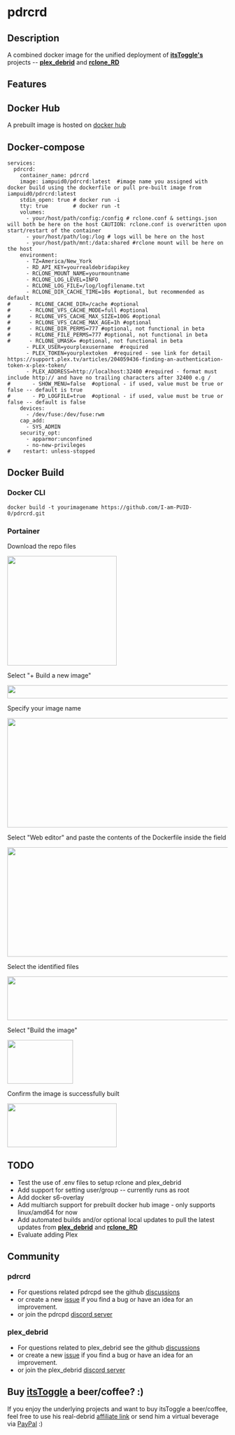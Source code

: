 # pdrcrd

## Description
A combined docker image for the unified deployment of **[itsToggle's](https://github.com/itsToggle)** projects -- **[plex_debrid](https://github.com/itsToggle/plex_debrid)** and **[rclone_RD](https://github.com/itsToggle/rclone_RD)**


## Features


## Docker Hub
A prebuilt image is hosted on [docker hub](https://hub.docker.com/r/iampuid0/pdrcrd) 


## Docker-compose
```
services:
  pdrcrd:
    container_name: pdrcrd
    image: iampuid0/pdrcrd:latest  #image name you assigned with docker build using the dockerfile or pull pre-built image from iampuid0/pdrcrd:latest
    stdin_open: true # docker run -i
    tty: true        # docker run -t    
    volumes:
      - your/host/path/config:/config # rclone.conf & settings.json will both be here on the host CAUTION: rclone.conf is overwritten upon start/restart of the container
      - your/host/path/log:/log # logs will be here on the host
      - your/host/path/mnt:/data:shared #rclone mount will be here on the host  
    environment:
      - TZ=America/New_York
      - RD_API_KEY=yourrealdebridapikey
      - RCLONE_MOUNT_NAME=yourmountname
      - RCLONE_LOG_LEVEL=INFO
      - RCLONE_LOG_FILE=/log/logfilename.txt  
      - RCLONE_DIR_CACHE_TIME=10s #optional, but recommended as default
#      - RCLONE_CACHE_DIR=/cache #optional
#      - RCLONE_VFS_CACHE_MODE=full #optional
#      - RCLONE_VFS_CACHE_MAX_SIZE=100G #optional
#      - RCLONE_VFS_CACHE_MAX_AGE=1h #optional
#      - RCLONE_DIR_PERMS=777 #optional, not functional in beta
#      - RCLONE_FILE_PERMS=777 #optional, not functional in beta
#      - RCLONE_UMASK= #optional, not functional in beta
      - PLEX_USER=yourplexusername  #required 
      - PLEX_TOKEN=yourplextoken  #required - see link for detail https://support.plex.tv/articles/204059436-finding-an-authentication-token-x-plex-token/
      - PLEX_ADDRESS=http://localhost:32400 #required - format must include http:// and have no trailing characters after 32400 e.g / 
#       - SHOW_MENU=false  #optional - if used, value must be true or false -- default is true
#       - PD_LOGFILE=true  #optional - if used, value must be true or false -- default is false
    devices:
      - /dev/fuse:/dev/fuse:rwm
    cap_add:
      - SYS_ADMIN     
    security_opt:
      - apparmor:unconfined    
      - no-new-privileges
#    restart: unless-stopped
```

## Docker Build

### Docker CLI

```
docker build -t yourimagename https://github.com/I-am-PUID-0/pdrcrd.git
```

### Portainer

Download the repo files

<img src="https://user-images.githubusercontent.com/36779668/228725571-d0084e89-05c9-4bf5-bea5-6b7cd0e996b4.png" width="250" height="250">


Select "+ Build a new image"

<img src="https://user-images.githubusercontent.com/36779668/228723889-f49af0d0-12f0-4837-8c59-6aa64921723b.png" width="550" height="30">


Specify your image name

<img src="https://user-images.githubusercontent.com/36779668/228724192-feb82409-f5c0-46b3-a6dc-5d8c9b0f093c.png" width="550" height="250">


Select "Web editor" and paste the contents of the Dockerfile inside the field

<img src="https://user-images.githubusercontent.com/36779668/228724344-6c9de02b-c4bd-4573-9223-6b14d5e9f2ae.png" width="550" height="250">


Select the identified files 

<img src="https://user-images.githubusercontent.com/36779668/228724346-6a2e5641-ff31-4de2-98bc-f17b37bd60f2.png" width="550" height="100">

Select "Build the image"

<img src="https://user-images.githubusercontent.com/36779668/228724347-a6911a5f-40ee-4f02-982f-cc0d977d5b3b.png" width="150" height="100">

Confirm the image is successfully built

<img src="https://user-images.githubusercontent.com/36779668/228724348-20ee3562-167e-47fb-b503-5b7ce1642b5b.png" width="250" height="100">


## TODO
- Test the use of .env files to setup rclone and plex_debrid
- Add support for setting user/group -- currently runs as root
- Add docker s6-overlay
- Add multiarch support for prebuilt docker hub image - only supports linux/amd64 for now
- Add automated builds and/or optional local updates to pull the latest updates from **[plex_debrid](https://github.com/itsToggle/plex_debrid)** and **[rclone_RD](https://github.com/itsToggle/rclone_RD)**
- Evaluate adding Plex

## Community

### pdrcrd
- For questions related pdrcpd see the github [discussions](https://github.com/I-am-PUID-0/pdrcrd/discussions)
- or create a new [issue](https://github.com/I-am-PUID-0/pdrcrd/issues) if you find a bug or have an idea for an improvement.
- or join the pdrcpd [discord server](https://discord.gg/vagjYTwE)

### plex_debrid
- For questions related to plex_debrid see the github [discussions](https://github.com/itsToggle/plex_debrid/discussions) 
- or create a new [issue](https://github.com/itsToggle/plex_debrid/issues) if you find a bug or have an idea for an improvement.
- or join the plex_debrid [discord server](https://discord.gg/u3vTDGjeKE) 


## Buy **[itsToggle](https://github.com/itsToggle)** a beer/coffee? :)

If you enjoy the underlying projects and want to buy itsToggle a beer/coffee, feel free to use his real-debrid [affiliate link](http://real-debrid.com/?id=5708990) or send him a virtual beverage via [PayPal](https://www.paypal.com/paypalme/oidulibbe) :)
